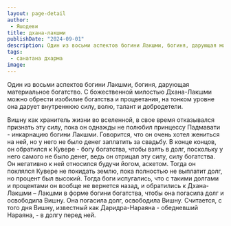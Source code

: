 ```yaml
---
layout: page-detail
author:
 - Яшодеви
title: дхана-лакшми
publishDate: "2024-09-01"
description: Один из восьми аспектов богини Лакшми, богиня, дарующая материальное богатство. С божественной милостью Дхана-Лакшми можно обрести изобилие богатства и процветания, на тонком уровне она дарует внутреннюю силу, волю, талант и добродетели.
tags:
 - санатана дхарма
image: 
---
```


Один из восьми аспектов богини Лакшми, богиня, дарующая материальное богатство. С божественной милостью Дхана-Лакшми можно обрести изобилие богатства и процветания, на тонком уровне она дарует внутреннюю силу, волю, талант и добродетели.

Вишну как хранитель жизни во вселенной, в свое время отказывался признать эту силу, пока он однажды не полюбил принцессу Падмавати - инкарнацию богини Лакшми. Говорится, что он очень хотел жениться на ней, но у него не было денег заплатить за свадьбу. В конце концов, он обратился к Кувере - богу богатства, чтобы взять в долг, поскольку у него самого не было денег, ведь он отрицал эту силу, силу богатства. Он негативно к ней относился будучи йогом, аскетом. Тогда он поклялся Кувере не покидать землю, пока полностью не выплатит долг, но процент был высокий. Тогда боги испугались, что с такими долгами и процентами он вообще не вернется назад, и обратились к Дхана-Лакшми – Лакшми в форме богини богатства, чтобы она погасила долг и освободила Вишну. Она погасила долг, освободила Вишну. Считается, с того дня Вишну, известный как Даридра-Нараяна - обедневший Нараяна, - в долгу перед ней. 